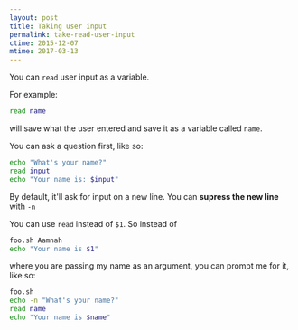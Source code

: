 ```yaml
---
layout: post
title: Taking user input
permalink: take-read-user-input
ctime: 2015-12-07
mtime: 2017-03-13
---
```


You can `read` user input as a variable.

For example:

```bash
read name
```

will save what the user entered and save it as a variable called `name`.

You can ask a question first, like so:

```bash
echo "What's your name?"
read input
echo "Your name is: $input"
```

By default, it'll ask for input on a new line. You can **supress the new line** with `-n`

You can use `read` instead of `$1`. So instead of 

```bash
foo.sh Aamnah
echo "Your name is $1"
```

where you are passing my name as an argument, you can prompt me for it, like so:

```bash
foo.sh
echo -n "What's your name?"
read name
echo "Your name is $name"
```
    